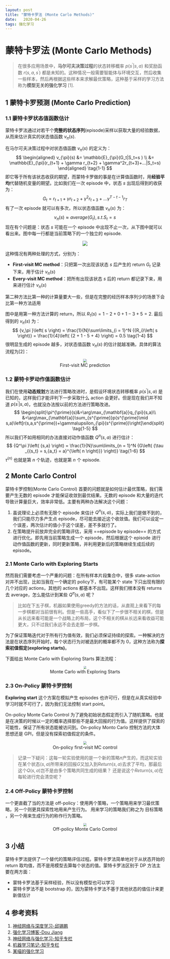 ```yaml
---
layout: post
title: "蒙特卡罗法 (Monte Carlo Methods)"
date:   2020-04-26
tags: 强化学习
---
```


# 蒙特卡罗法 (Monte Carlo Methods)

> 在很多应用场景中，**马尔可夫决策过程**的状态转移概率 $p(s^ {\prime}|s,a)$ 和奖励函数 $r\left( {s,a,s^{\prime}} \right)$ 都是未知的。这种情况一般需要智能体与环境交互，然后收集一些样本，然后再根据这些样本来求解最优策略，这种基于采样的学习方法称为**模型无关的强化学习** $[1]$.

## 1 蒙特卡罗预测 (Monte Carlo Prediction)

### 1.1 蒙特卡罗状态值函数估计

蒙特卡罗法通过对若干个**完整的状态序列**(episode)采样以获取大量的经验数据，从而来估计真实的状态值函数 ${v_\pi }\left( s \right)$. 

在马尔可夫决策过程中对状态值函数 ${v_\pi }\left( s \right)$ 的定义为：
$$
\begin{aligned}
v_{\pi}(s) &= \mathbb{E}_{\pi}(G_t|S_t=s ) \\
&= \mathbb{E}_{\pi}(r_{t+1} + \gamma r_{t+2} + \gamma^2r_{t+3}+...|S_t=s)
\end{aligned}
\tag{1-1}
$$
即它等于所有该状态收获的期望，而蒙特卡罗做的事是在计算值函数时，用**经验平均**代替随机变量的期望。比如我们在一次 episode 中，状态 $s$ 出现后得到的收获为：
$$
G_t =r_{t+1} + \gamma r_{t+2} + \gamma^2r_{t+3}+...  \gamma^{T-t-1}r_{T}
\tag{1-2}
$$
有了一次 episode 就可以有多次，所以状态值函数 ${v_\pi }\left( s \right)$ 为：
$$
v_{\pi}(s) \approx average(G_t), s.t. S_t=s
\tag{1-3}
$$
现在有个问题是：状态 $s$ 可能在一个 episode 中出现不止一次，从下图中就可以看出来。图中每一行都是当前策略下的一个独立的 episode.

<center><img src="https://raw.githubusercontent.com/maye1998/photo/master/Deep learning/蒙特卡罗-episode.png" />
</center>

这种情况有两种处理的方式，分别为：

- **First-visit MC method**：只把第一次出现该状态 $s$ 后产生的 return $G_t$ 记录下来，用于估计 ${v_\pi }\left( s \right)$
- **Every-visit MC method**：把所有出现该状态 $s$ 后的 return 都记录下来，用来进行估计 ${v_\pi }\left( s \right)$

第二种方法比第一种的计算量要大一些，但是在完整的经历样本序列少的场景下会比第一种方法适用

图中是用第一种方法计算的 return，所以 $R_1(s)=1-2+0+1-3+5=2$. 最后得到的 ${v_\pi }\left( s \right)$ 为：
$$
{v_\pi }\left( s \right) = \frac{1}{N}\sum\limits_{i = 1}^N {{R_i}\left( s \right)}  = \frac{1}{4}\left( {2 + 1 - 5 + 4} \right) = 0.5
\tag{1-4}
$$
很明显生成的 episode 越多，对状态值函数 ${v_\pi }\left( s \right)$ 的估计就越准确，具体的算法流程为$[2]$：

<center><img src="https://raw.githubusercontent.com/maye1998/photo/master/Deep learning/蒙特卡罗-状态值函数估计2.png" style="zoom:70%"/>
<div>First-visit MC prediction</div> 
</center>


### 1.2 蒙特卡罗动作值函数估计

我们在使用**动态规划**方法进行策略改进时，是假设环境状态转移概率 $p(s^ {\prime}|s,a)$ 是已知的，这样我们才能评判下一步采取什么 action 会更好。但是现在我们并不知道 $p(s^ {\prime}|s,a)$，也就没办法按以前的方法进行策略改进。
$$
\begin{split}\pi^{\prime}(s)&=\arg\max_{\mathbf{a}}q_{\pi}(s,a)\\
&=\arg\max_{\mathbf{a}}\sum_{s^{\prime}}p(s^{\prime}\mid s,a)\left[r(s,a,s^{\prime})+\gamma\upsilon_{\pi}(s^{\prime})\right]\end{split}
\tag{1-5}
$$
所以我们不如用相同的办法直接对动作值函数 ${Q^\pi }\left( {s,a} \right)$ 进行估计：
$$
{Q^\pi }\left( {s,a} \right) = \frac{1}{N}\sum\limits_{n = 1}^N {G\left( {\tau _{{s_t} = s,{a_t} = a}^{\left( n \right)}} \right)}
\tag{1-6}
$$
$\tau^{(n)}$ 也就是第 $n$ 个轨迹，也就是第 $n$ 个 episode.

## 2 Monte Carlo Control

蒙特卡罗控制(Monte Carlo Control) 首要的问题就是如何估计最优策略，我们需要产生无数的 episode 才能保证收敛到最优结果。无数的 episode 和大量的迭代导致计算量巨大，效率非常低。主要有两种办法解决这个问题：

1. 虽说理论上必须有无限个 episode 来估计 ${Q^\pi }\left( {s,a} \right)$，实际上我们是做不到的，我们只能尽力多产生点 episode，尽可能去接近这个收敛值。我们可以设定一个误差，两次估计的值小于这个误差，差不多就行了。
2. 在策略提升前放弃完全的策略评估，采用 ==episode by episode== 的方式进行优化。即先用当前策略生成一个 episode，然后根据这个 episode 进行动作值函数的更新，同时更新策略，并利用更新后的策略继续生成后续的 episode。

### 2.1 Monte Carlo with Exploring Starts

然而我们需要考虑一个严重的问题：在所有样本片段集合中，很多 state-action 对并不出现，比如当我在一个确定的 policy下，有可能某个 state 下只出现有限的几个对应的 actions，其他的 actions 都基本不出现。这样我们根本没有 returns 去 average，怎么能估计到某些 ${Q^\pi }\left( {s,a} \right)$ 呢？

> 比如在下五子棋，机器如果使用greedy的方法的话，从直观上来看下的每一步棋都对当前很有利。但是一些高手，看似下了一步很不相关的棋，但是从长远来看可能是一个战略上的布局，这个不相关的棋从长远来看收益可能更大，只不过我们永远不会去走那一步棋。

为了保证策略迭代对于所有行为值有效，我们必须保证持续的探索。一种解决的方法是在状态序列开始时，每个状态行为对被选到的概率都不为 0，这种方法称为**探索初值假定(exploring starts)**。

下面给出 Monte Carlo with Exploring Starts 算法流程：

<center><img src="https://raw.githubusercontent.com/maye1998/photo/master/Deep learning/Monte Carlo with Exploring Starts.png
" style="zoom:55%"/>
<div>Monte Carlo with Exploring Starts</div> 
</center>


### 2.3 On-Policy 蒙特卡罗控制

**Exploring start** 这个方案在模拟产生 episodes 也许可行，但是在从真实经验中学习时就不可行了，因为我们无法控制 start point。

On-policy Monte Carlo Control 为了避免初始状态假定而引入了随机策略。也就是在决策的时候以一定的概率选择那些不是最大回报的行为值。这样提供了探索的可能性，保证了所有状态能被访问到。On-policy Monto Carlo 控制方法的大体思想还是 GPI，但是没有探索初值假定的条件。

<center><img src="https://raw.githubusercontent.com/maye1998/photo/master/Deep learning/On-policy first-visit MC control
" style="zoom:67%"/>
<div>On-policy first-visit MC control</div> 
</center>

> 记录一下疑问：这每一轮实验使用的是一个新的策略$\pi$产生的，而这轮实验在某个状态$(s,a)$所带来的回报$G$又加入到$Return(s,a)$去求了平均，那最后这个$Q(s,a)$岂不是由多个策略共同生成的结果？ 还是说这个$Return(s,a)$在每轮进行完会清空呢？

### 2.4 Off-Policy 蒙特卡罗控制

一个更直截了当的方法是 off-policy：使用两个策略，一个策略用来学习最优策略，另一个则更具探索性地用来产生行为。 用来学习的策略我们称之为 目标策略 ，另一个用来生成行为的称作行为策略。

<center><img src="https://raw.githubusercontent.com/maye1998/photo/master/Deep learning/Off-policy Monte Carlo Control
" style="zoom:58%"/>
<div>Off-policy Monte Carlo Control</div> 
</center>


## 3 小结

蒙特卡罗法提供了一个替代的策略评估过程。蒙特卡罗法简单地对于从状态开始的 return 取均值，而不是用模型去算每个状态的值。蒙特卡罗法区别于 DP 方法主要在两方面：

- 蒙特卡罗法基于采样经验，所以没有模型也可以学习
- 蒙特卡罗法不是 bootstrap 的，因为蒙特卡罗法不基于其他状态的值估计来更新值估计

## 4 参考资料

1. [神经网络与深度学习-邱锡鹏](https://nndl.github.io/)
2. [强化学习博客-Dou Jiang](https://hjchen2.github.io/2017/03/27/%E5%BC%BA%E5%8C%96%E5%AD%A6%E4%B9%A0%EF%BC%88%E4%B8%80%EF%BC%89/)
3. [神经网络与强化学习-知乎专栏](https://zhuanlan.zhihu.com/p/27669926)
4. [机器学习笔记-知乎专栏](https://zhuanlan.zhihu.com/p/34395444)
5. [某喵的强化学习](https://zhuanlan.zhihu.com/p/72715842)
